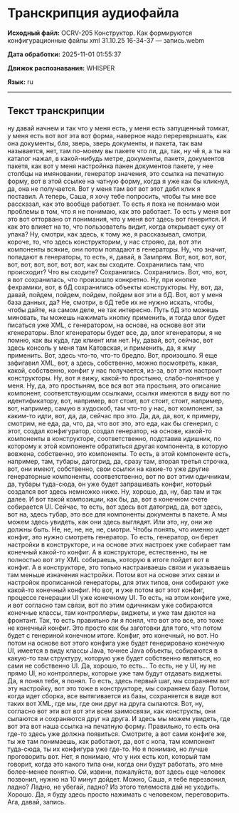 # Транскрипция аудиофайла

**Исходный файл:** OCRV-205 Конструктор. Как формируются конфигурационные файлы xml 31.10.25 16-34-37 — запись.webm

**Дата обработки:** 2025-11-01 01:55:37

**Движок распознавания:** WHISPER

**Язык:** ru

---

## Текст транскрипции

ну давай начнем и так что у меня есть, у меня есть запущенный  томкат, у меня есть вот вот эта вот форма, наверное надо  перереврышать, как она документы, бля, зверь, зверь  документы, и пакета, так вам называется, нет, там по-моему вы пакете  что ли, да, так, ну чё я, а ты на каталог нажал,  в какой-нибудь метре, документы, пакетя, документов пакетя,  как вот у меня настройнка панен документов пакете, у нее  столбцы на имяновании, генератор значения, это ссылка на печатную форму, вот  в этой ссылке на чатную форму, когда я уже как бы кликнул, да, она не получается. Вот у меня там вот  вот этот дабл клик я поставил. А теперь, Саша, я хочу тебе попросить, чтобы ты мне все  рассказал, как это вообще работает. То есть я пока не понимаю мои проблемы в том, что я не  понимаю, как это работает. То есть у меня вот это вот отторвано от понимания, что у меня вот здесь  вот генерится. И как это влияет на то, что пользователь видит, когда открывает суку от упака?  Ну, смотри, как здесь, к тому же, я рассказывал, смотри, короче, то, что здесь конструкторим,  у нас строяю, да, вот эти компоненты всякие, они потом попадают в генераторы.  Ну, что значит, попадают в генераторы, то есть, я, давай, в Зампрям. Вот, вот, вот, вот, вот, вот,  вот, вот, вот, вот, как вы сходите. Сохранились там, что происходит?  Что вы сходите? Сохранились. Сохранились. Вот, что, вот, я вот сохранилась, что произошло  конкретно. Ну, при кнопке фехрамики, вот, в бД сохранились объекты конструкторы.  Ну, вот, да, давай, пойдем, пойдем, пойдем, пойдем вот эти в бД. Вот, вот у меня база данных, да?  Не, смотри, в бД тебе их не нужно искать, чтобы, чтобы дайте, на самом деле, не так интересно.  Путь бД это можешь миновать, ты можешь нажимать кнопку применить, и тогда влог будет писаться уже  XML, с генератором, на основе, на основе вот эти кгенераторы. Влог кгенераторы будет все, да, влог кгенераторы, я не помню,  как вы куда, где клиент или нет. Ну, давай, вот, сейчас, вот здесь консоль у меня там Катовская,  и применить, да, я жму применить. Вот, здесь что-то, что-то бредло. Вот, произошло.  Я еще зафигавил XML, вот, а здесь, собственно, можно посмотреть, какая, какой, собственно, конфиг у нас получается,  из-за, вот этих настроит конструкторы.  Ну, вот я вижу, какой-то простыню, слабо-понятное у меня.  Ну, да, это простыням, все вся вот эта простыня, это описание компонент, соответствующим ссылками, ссылки имеются в виду  вот по идентификатору, вот, например, вот стоит, вот стоит, стоит, например,  вот, например, самую в худоскоб, там что-то у нас, вот компонент, за каким-то идти,  вот, да, да, сейчас про это.  Да, да, да, вот, к примеру, смотрим, не еда, да, что, да, что вот это, это еда,  как бы сгенерил, с этот, создал конфигуратор, создал генератор, на основе,  какой-то компоненты в конструкторе, соответственно, подставив идишник, по которому к этой  компоненте обратиться другая компонента, в которую вовжена, собственно, это компоненты.  То есть, в этой компоненте есть, например, там, тубары, датогрид, да, сразу там,  вторая третья строчка, вот, они имеют, собственно, свои ссылки на какие-то уже другие  генераторные компоненты, соответственно, вот по вот этим одичникам, да, тубары туда-сюда,  он уже будет запрашивать конфиг, который создался вот здесь немножко ниже.  Ну, хорошо, да, ну, бар там и так далее.  И вот такой композиции, как бы, да, вот в конечном счете собирается UI.  Сейчас, то есть, вот здесь вот датогрид, да, вот здесь, вот на, здесь тубар,  это все для компоненты документы в пакете.  А мы можем здесь увидеть, как они здесь выглядят.  Или это, ну, они же должны быть.  Не, не, не, не, не, смотри.  Чтобы понять, что именно идет конфиг, это нужно смотреть генератор.  То есть, генератор, он берет настройки в конструкторе,  и на основе этих настроек уже собирает там конечный какой-то конфиг.  А в конструкторе, естественно, ты не полностью вот эту XML собираешь,  которую в итоге пойдет вот в конфиг.  А в конструкторе, это только настраиваешь связи и указываешь там меньше изначения настройки.  Потом вот на основе этих связи и настройок прописанной генераторы,  для этих типов, они собирают уже какой-то конечный конфиг.  Но вот, и уже потом вот этот конфиг, процессе генерации UI уже конечному UI.  То есть, на этом конфиге уже, и вот согласно там связи,  вот по этим одичникам уже собираются конечные классы,  там контроллеры, виджеты, и уже там даются на фронтант.  Так, то есть правильно ли я понял, что вот это все, это тоже не конечный конфиг.  Это просто как бы заготовки для того, что потом будет с генериной конечном итоге.  Конфиг, это конечный, но вот.  Но потом на основе вот этого конфига уже будет генерировано конечную UI,  имеется в виду классы Java, точнее Java объекты,  собираются в какую-то там структуру,  которую уже будет собственно являться,  но сами не собственно UI.  Да, хорошо, то есть...  То есть, не у UI, ну не прямо UI,  но контроллеры, которые уже там будут отдавать виджеты.  Да, я понял тебя, я понял.  То есть, здесь первый шаг, мы сохраняем вот эту настройку,  вот это тоже в конструкторе, мы сохраняем базу.  Потом, когда идет сборка, все вытягивается из базы,  сохраняется в виде вот таких вот XML,  где мы, где они друг на друга сылаются.  Вот, ну, согласно вот эти вот вот эти всем заимосвязи,  как конструкты, они сылаются и сохраняются друг на друга.  И здесь мы можем увидеть, где вот эта вот наша ссылка на печатную форму.  Правильно, то есть она где-то здесь уже должна появиться.  Смотрите, а вот сами конфиге же, ты же там понимаешь,  как работают, да, вот с копа, там компонент туда-сюда,  ты их конфигура уже где-то.  Но я понимаю, но лучше проговорить вот.  Нет, я понимаю, что у них есть коп,  который там говорит, когда это какого типа они,  когда они будут работать,  это мне более-менее понятно.  Ой, извини, пожалуйста, вот здесь еще человек позвонил,  нужно на 10 минут дойдет.  Можно, Саша, я тебе перезвонил, ладно?  Ладно, не убегай, ладно?  Из этого телемоста дай не уходить.  Хорошо.  Да, я буду здесь просто нажимать с человеком, переговорить.  Ага, давай, запись.

